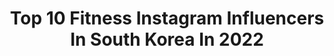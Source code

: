 ---
title: Top 10 Fitness Instagram Influencers In South Korea In 2022
description: >-
  Find top fitness Instagram influencers in South Korea in 2022. Most popular hashtags: #bodyprofile #repost #korea.
platform: Instagram
hits: 68
text_top: Discover the best Instagram influencers on inBeat.
text_bottom: Our platform holds 68 Instagram influencers like this in South Korea for you to collaborate.
profiles:
  - username: "dailydana_fit"
    fullname: >-
      운동하는간호사ㅣ다나(Dana)
    bio: >-
      🇰🇷Seoul 👑 @nabbawffkorea ambassador 🏅20NABBA Bikini tall top6 🥇20Muscle&fitness mania Bikini 🥈🥉20IFBB Novice Bikini 🌐@uplounge_official 공식 후원 모델
    location: "South Korea"
    followers: 66927
    engagement: 241
    commentsToLikes: 0.033878
    id: ck6uiejgjemip0j71e2w2sfil
    verified: false
    hashtags: "#fitness, #bodyprofile, #fitgirl, #ootd"
  - username: "wo.om"
    fullname: >-
      움쌤
    bio: >-
      💙 #Fitness & #Healthy 건강한 삶 💙 🏋🏽‍♀️ 바른자세 Physical Training Instructor 🔍 TPI golf/google 엔터/기업레슨 강의
    location: "South Korea"
    followers: 59067
    engagement: 207
    commentsToLikes: 0.026281
    id: ck9wdte67h6wk0j78vg8vd81f
    verified: false
    hashtags: "#body, #10, #11, #ad"
  - username: "maybeeejin"
    fullname: >-
      진영 / Jinyoung
    bio: >-
      🇰🇷 fitness model , 167cm 👩🏻‍🎓Ewha / K-arts , major - Violin 📩 contact : DM ❤️my youtube channel👇🏻
    location: "South Korea"
    followers: 67464
    engagement: 184
    commentsToLikes: 0.022472
    id: ck0u674dk12gb0i19x5i0rn8o
    verified: false
    hashtags: "#janecourtkorea, #harlequin, #halloween, #harleyquinn"
  - username: "jinyfit_true"
    fullname: >-
      팀트루짐-TEAM TRUE 신정진
    bio: >-
      ▪️Professional PT @fitness.true ▪️지니핏의류마켓 @jinyfit09
    location: "South Korea"
    followers: 61268
    engagement: 51
    commentsToLikes: 0.040075
    id: ck14gy8nw7lw20i19zcm2kmqt
    verified: false
    hashtags: "#b3, #repost, #hermoso"
  - username: "himkong.jamiet"
    fullname: >-
      재미어트 대표 힘콩
    bio: >-
      �유석종 himkong �재미있는 다이어트●운동 (All about fitness) �재미어트샵�홈짐기구/보충용식품/닭가슴살
    location: "South Korea"
    followers: 124417
    engagement: 138
    commentsToLikes: 0.018739
    id: ck5hlvjyokxy90i11u2zxn29k
    verified: false
    hashtags: ""
  - username: "dooice"
    fullname: >-
      강두형  dooice
    bio: >-
      MODEL/FASHION/FITNESS/COMMERCIAL MODEL/ 두이스 제품 문의 언제든 편하게 DM 주세요📮 @dooice_official
    location: "South Korea"
    followers: 41643
    engagement: 291
    commentsToLikes: 0.012977
    id: ck5q2550nebge0i11tloacp7l
    verified: false
    hashtags: ""
  - username: "freshnam219"
    fullname: >-
      Park Nam
    bio: >-
      Korean living in Jakarta🇮🇩🇰🇷 ICN Fitness Model World Champion🏆 Sports Instructor @humanbalance_indo
    location: "South Korea"
    followers: 72888
    engagement: 161
    commentsToLikes: 0.013470
    id: ck5zytax5ahs90i14d7smo8is
    verified: false
    hashtags: "#fitnessjakarta, #posturebenar, #tipsdiet, #kesehatan"
  - username: "seobody"
    fullname: >-
      서영석 🇰🇷 youngsuk SEO
    bio: >-
      ❄ Ceo of @amazym_ (PT | 포징 | 대회준비 | 선수양성) ❄ MUSCLEMANIA ATHLETE ❄ NABBA PRO , WFF PRO ❄ FITNESS FINAL 二代 우승자 ❄ @seobody_seoclass 수장
    location: "South Korea"
    followers: 93736
    engagement: 128
    commentsToLikes: 0.014926
    id: ck0txxym5kxx20i19l2s2jokv
    verified: false
    hashtags: "#seobody, #aavec, #bodyprofile, #aavecstudio"
  - username: "nana_koreazes"
    fullname: >-
      NANA_KoreaZES
    bio: >-
      Zumba® Education Specialist(ZES™) KOREA🇰🇷 Zumba®ZES™ 줌바교육전문가 nana.moon@zumbamail.com Zumba®Fitness [ Zumba®Basic1 , Zumba®Gold ]
    location: "South Korea"
    followers: 6874
    engagement: 532
    commentsToLikes: 0.034926
    id: ck5zn5i1cntme0i147x5b00wz
    verified: false
    hashtags: "#zesnana, #gx, #repost, #groupexercise"
  - username: "fitnesskaito"
    fullname: >-
      Kaito Enomoto
    bio: >-
      👦🏻|🇯🇵/🇮🇷 = 🇨🇦 🌎|🇺🇸🇯🇵🇭🇰🇵🇭🇰🇭🇹🇭🇱🇦🇻🇳🇰🇷🇹🇼 BC Sport Science Certified @vqfit
    location: "South Korea"
    followers: 8376
    engagement: 932
    commentsToLikes: 0.026230
    id: ck13a9bd3p9jp0i19g9qlauzz
    verified: false
    hashtags: "#vanquish, #wearevanquish, #iamvanquish, #vqfit"
---